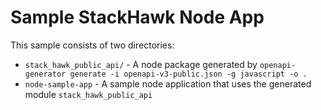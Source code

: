 # Sample StackHawk Node App

This sample consists of two directories:
  - `stack_hawk_public_api/` - A node package generated by `openapi-generator generate -i openapi-v3-public.json -g javascript -o .`
  - `node-sample-app` - A sample node application that uses the generated module `stack_hawk_public_api`
